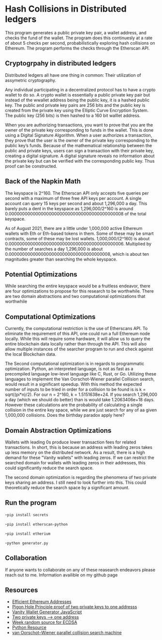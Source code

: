 # Hash Collisions in Distributed ledgers

This program generates a public private key pair, a wallet address, and checks the fund of the wallet. The program does this continuesly at a rate of about 5 checks per second, probabilistically exploring hash collisions on Ethereum. The program performs the checks through the Etherscan API.

## Cryptogrpahy in distributed ledgers

Distributed ledgers all have one thing in common: Their utilization of assymetric cryptography.

Any individual participating in a decentralized protocol has to have a crypto wallet to do so. A crypto wallet is essentially a public private key pair but instead of the wwallet address being the public key, it is a hashed public key. The public and private key pairs are 256 bits and the public key is created from the private key using the Elliptic Curve Encryption System. The public key (256 bits) is then hashed to a 160 bit walllet address. 

When you are authorizing transactions, you want to prove that you are the owner of the private key corresponding to funds in the wallet. This is done using a Digital Signature Algorithm. When a user authorizes a transaction, they prove that the user is the owner of the private key corresponding to the public key’s funds. Because of the mathematical relationship between the public and private keys, users can sign a transaction with their private key, creating a digital signature. A digital signature reveals no information about the private key but can be verified with the corresponding public key. Thus proof can be constructed.

## Back of the Napkin Math

The keyspace is 2^160. The Etherscan API only accepts five queries per second with a maximum of three free API keys per account. A single account can query 15 keys per second and about 1,296,000 a day.
This barely puts a dent in the keyspace as 1,296,000/2^160 is around 0.0000000000000000000000000000000000000000008 of the total keyspace.

As of August 2021, there are a little under 1,000,000 active Ethereum wallets with Eth or Eth-based tokens in them. Some of these may be smart contracts, some of these may be lost wallets. 1,000,000/(2^160) is about 0.0000000000000000000000000000000000000000006. Multiplied by the number of searches a day 1,296,000 is about 0.00000000000000000000000000000000000008, which is about ten magnitudes greater than searching the whole keyspace.

## Potential Optimizations

While searching the entire keyspace would be a fruitless endeavor, there are four optimizations to propose for this research to be worthwhile. There are two domain abstractions and two computational optimizations that worthwhile

## Computational Optimizations

Currently, the computational restriction is the use of Etherscans API. To eliminate the requirement of this API, one could run a full Ethereum node locally. While this will require some hardware, it will allow us to query the entire blockchain data locally rather than through the API. This will also allow multiple instances of the searcher program to run and check against the local Blockchain data. 

The Second computational optimization is in regards to programmatic optimization. Python, an interpreted language, is not as fast as a precompiled language low-level language like C, Rust, or Go. Utilizing these languages to implement the Van Oorschot-Wiener parallel Collision search, would result in a significant speedup. With this method the expected number of inputs to be tried in order for a collision to be found is is k = sqrt((pi*n)/2). For our n = 2^160, k = 1.5151638e+24. If you search 1,296,000 a day (which we should do better) than is would take 1.2063406e+18 days. However these calculations are the probability of calculating a single collision in the entire key space, while we are just search for any of aa given 1,000,000 collisions. Does the birthday paradox apply here?

## Domain Abstraction Optimizations

Wallets with leading 0s produce lower transaction fees for related transactions. In short, this is because an address with leading zeros takes up less memory on the distributed network. As a result, there is a high demand for these "Vanity wallets" with leading zeros. If we can restrict the searched domain for wallets with leading zeros in their addresses, this could significantly reduce the search space. 

The second domain optimization is regarding the phenomena of two private keys sharing an address. I still need to look further into this. This could theoretically reduce the search space by a significant amount. 

## Run the program

-```pip install secrets```

-```pip install etherscan-python```

-```pip install etherium```

-```python generator.py```

## Collaboration

If anyone wants to collaborate on any of these reasearch endeavors please reach out to me. Information availible on my github page

## Resources

- [Efficient Ethereum Addresses](https://medium.com/coinmonks/on-efficient-ethereum-addresses-3fef0596e263)
- [Pigon Hole Principle proof of two private keys to one addresss](https://crypto.stackexchange.com/questions/72741/what-is-the-possibility-of-collision-of-trailing-160-bits-of-keccak-256-for-any/72753#72753)
- [Vanity Wallet Generator JavaScript](https://github.com/MyEtherWallet/VanityEth)
- [Two private keys --> one address](https://ethereum.stackexchange.com/questions/10055/is-each-ethereum-address-shared-by-theoretically-2-96-private-keys)
- [Week random source for ECDSA](https://web.archive.org/web/20160308014317/http://www.nilsschneider.net/2013/01/28/recovering-bitcoin-private-keys.html)
- [Python Resource](https://www.arthurkoziel.com/generating-ethereum-addresses-in-python/)
- [van Oorschot–Wiener parallel collision search machine](http://people.scs.carleton.ca/~paulv/papers/JoC97.pdf)
